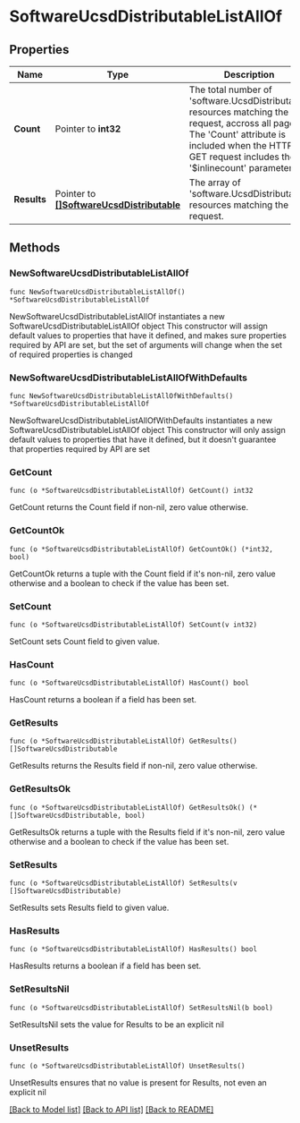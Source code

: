 # SoftwareUcsdDistributableListAllOf

## Properties

Name | Type | Description | Notes
------------ | ------------- | ------------- | -------------
**Count** | Pointer to **int32** | The total number of &#39;software.UcsdDistributable&#39; resources matching the request, accross all pages. The &#39;Count&#39; attribute is included when the HTTP GET request includes the &#39;$inlinecount&#39; parameter. | [optional] 
**Results** | Pointer to [**[]SoftwareUcsdDistributable**](software.UcsdDistributable.md) | The array of &#39;software.UcsdDistributable&#39; resources matching the request. | [optional] 

## Methods

### NewSoftwareUcsdDistributableListAllOf

`func NewSoftwareUcsdDistributableListAllOf() *SoftwareUcsdDistributableListAllOf`

NewSoftwareUcsdDistributableListAllOf instantiates a new SoftwareUcsdDistributableListAllOf object
This constructor will assign default values to properties that have it defined,
and makes sure properties required by API are set, but the set of arguments
will change when the set of required properties is changed

### NewSoftwareUcsdDistributableListAllOfWithDefaults

`func NewSoftwareUcsdDistributableListAllOfWithDefaults() *SoftwareUcsdDistributableListAllOf`

NewSoftwareUcsdDistributableListAllOfWithDefaults instantiates a new SoftwareUcsdDistributableListAllOf object
This constructor will only assign default values to properties that have it defined,
but it doesn't guarantee that properties required by API are set

### GetCount

`func (o *SoftwareUcsdDistributableListAllOf) GetCount() int32`

GetCount returns the Count field if non-nil, zero value otherwise.

### GetCountOk

`func (o *SoftwareUcsdDistributableListAllOf) GetCountOk() (*int32, bool)`

GetCountOk returns a tuple with the Count field if it's non-nil, zero value otherwise
and a boolean to check if the value has been set.

### SetCount

`func (o *SoftwareUcsdDistributableListAllOf) SetCount(v int32)`

SetCount sets Count field to given value.

### HasCount

`func (o *SoftwareUcsdDistributableListAllOf) HasCount() bool`

HasCount returns a boolean if a field has been set.

### GetResults

`func (o *SoftwareUcsdDistributableListAllOf) GetResults() []SoftwareUcsdDistributable`

GetResults returns the Results field if non-nil, zero value otherwise.

### GetResultsOk

`func (o *SoftwareUcsdDistributableListAllOf) GetResultsOk() (*[]SoftwareUcsdDistributable, bool)`

GetResultsOk returns a tuple with the Results field if it's non-nil, zero value otherwise
and a boolean to check if the value has been set.

### SetResults

`func (o *SoftwareUcsdDistributableListAllOf) SetResults(v []SoftwareUcsdDistributable)`

SetResults sets Results field to given value.

### HasResults

`func (o *SoftwareUcsdDistributableListAllOf) HasResults() bool`

HasResults returns a boolean if a field has been set.

### SetResultsNil

`func (o *SoftwareUcsdDistributableListAllOf) SetResultsNil(b bool)`

 SetResultsNil sets the value for Results to be an explicit nil

### UnsetResults
`func (o *SoftwareUcsdDistributableListAllOf) UnsetResults()`

UnsetResults ensures that no value is present for Results, not even an explicit nil

[[Back to Model list]](../README.md#documentation-for-models) [[Back to API list]](../README.md#documentation-for-api-endpoints) [[Back to README]](../README.md)


